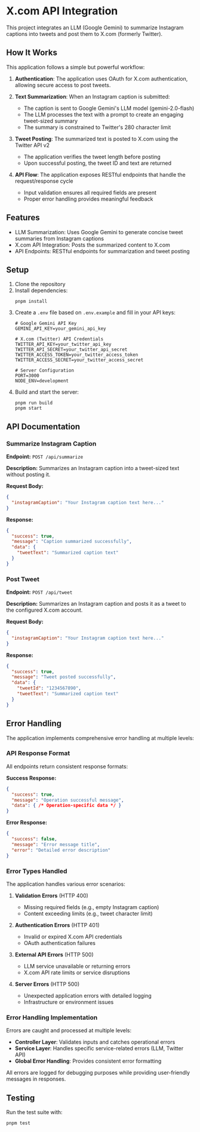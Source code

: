 # X.com API Integration

This project integrates an LLM (Google Gemini) to summarize Instagram captions into tweets and post them to X.com (formerly Twitter).

## How It Works

This application follows a simple but powerful workflow:

1. **Authentication**: The application uses OAuth for X.com authentication, allowing secure access to post tweets.

2. **Text Summarization**: When an Instagram caption is submitted:
   - The caption is sent to Google Gemini's LLM model (gemini-2.0-flash)
   - The LLM processes the text with a prompt to create an engaging tweet-sized summary
   - The summary is constrained to Twitter's 280 character limit

3. **Tweet Posting**: The summarized text is posted to X.com using the Twitter API v2
   - The application verifies the tweet length before posting
   - Upon successful posting, the tweet ID and text are returned

4. **API Flow**: The application exposes RESTful endpoints that handle the request/response cycle
   - Input validation ensures all required fields are present
   - Proper error handling provides meaningful feedback

## Features

- LLM Summarization: Uses Google Gemini to generate concise tweet summaries from Instagram captions
- X.com API Integration: Posts the summarized content to X.com
- API Endpoints: RESTful endpoints for summarization and tweet posting

## Setup

1. Clone the repository
2. Install dependencies:
   ```
   pnpm install
   ```
3. Create a `.env` file based on `.env.example` and fill in your API keys:
   ```
   # Google Gemini API Key
   GEMINI_API_KEY=your_gemini_api_key

   # X.com (Twitter) API Credentials
   TWITTER_API_KEY=your_twitter_api_key
   TWITTER_API_SECRET=your_twitter_api_secret
   TWITTER_ACCESS_TOKEN=your_twitter_access_token
   TWITTER_ACCESS_SECRET=your_twitter_access_secret

   # Server Configuration
   PORT=3000
   NODE_ENV=development
   ```
4. Build and start the server:
   ```
   pnpm run build
   pnpm start
   ```

## API Documentation

### Summarize Instagram Caption

**Endpoint:** `POST /api/summarize`

**Description:** Summarizes an Instagram caption into a tweet-sized text without posting it.

**Request Body:**
```json
{
  "instagramCaption": "Your Instagram caption text here..."
}
```

**Response:**
```json
{
  "success": true,
  "message": "Caption summarized successfully",
  "data": {
    "tweetText": "Summarized caption text"
  }
}
```

### Post Tweet

**Endpoint:** `POST /api/tweet`

**Description:** Summarizes an Instagram caption and posts it as a tweet to the configured X.com account.

**Request Body:**
```json
{
  "instagramCaption": "Your Instagram caption text here..."
}
```

**Response:**
```json
{
  "success": true,
  "message": "Tweet posted successfully",
  "data": {
    "tweetId": "1234567890",
    "tweetText": "Summarized caption text"
  }
}
```

## Error Handling

The application implements comprehensive error handling at multiple levels:

### API Response Format

All endpoints return consistent response formats:

**Success Response:**
```json
{
  "success": true,
  "message": "Operation successful message",
  "data": { /* Operation-specific data */ }
}
```

**Error Response:**
```json
{
  "success": false,
  "message": "Error message title",
  "error": "Detailed error description"
}
```

### Error Types Handled

The application handles various error scenarios:

1. **Validation Errors** (HTTP 400)
   - Missing required fields (e.g., empty Instagram caption)
   - Content exceeding limits (e.g., tweet character limit)

2. **Authentication Errors** (HTTP 401)
   - Invalid or expired X.com API credentials
   - OAuth authentication failures

3. **External API Errors** (HTTP 500)
   - LLM service unavailable or returning errors
   - X.com API rate limits or service disruptions

4. **Server Errors** (HTTP 500)
   - Unexpected application errors with detailed logging
   - Infrastructure or environment issues

### Error Handling Implementation

Errors are caught and processed at multiple levels:

- **Controller Layer**: Validates inputs and catches operational errors
- **Service Layer**: Handles specific service-related errors (LLM, Twitter API)
- **Global Error Handling**: Provides consistent error formatting

All errors are logged for debugging purposes while providing user-friendly messages in responses.

## Testing

Run the test suite with:

```
pnpm test
```